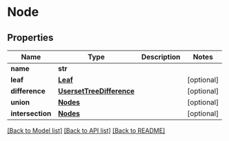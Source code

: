 # Node


## Properties
Name | Type | Description | Notes
------------ | ------------- | ------------- | -------------
**name** | **str** |  | 
**leaf** | [**Leaf**](Leaf.md) |  | [optional] 
**difference** | [**UsersetTreeDifference**](UsersetTreeDifference.md) |  | [optional] 
**union** | [**Nodes**](Nodes.md) |  | [optional] 
**intersection** | [**Nodes**](Nodes.md) |  | [optional] 

[[Back to Model list]](../README.md#documentation-for-models) [[Back to API list]](../README.md#documentation-for-api-endpoints) [[Back to README]](../README.md)


